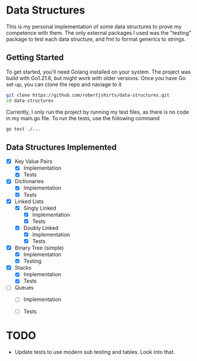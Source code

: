 # Data Structures
This is my personal implementation of some data structures to prove my competence with them.
The only external packages I used was the "testing" package to test each data structure, and fmt to format generics to strings.


## Getting Started

To get started, you'll need Golang installed on your system. The project was build with Go1.21.6, but might work with older versions.
Once you have Go set up, you can clone the repo and naviage to it

```bash
git clone https://github.com/robertjshirts/data-structures.git
cd data-structures
```

Currently, I only run the project by running my test files, as there is no code in my main.go file. To run the tests, use the following command
```bash
go test ./...
```

## Data Structures Implemented
- [x] Key Value Pairs
  - [x] Implementation
  - [x] Tests 
- [x] Dictionaries 
  - [x] Implementation 
  - [x] Tests 
- [x] Linked Lists 
  - [x] Singly Linked 
    - [x] Implementation 
    - [x] Tests
  - [x] Doubly Linked
    - [x] Implementation
    - [x] Tests
- [x] Binary Tree (simple)
  - [x] Implementation
  - [x] Testing
- [x] Stacks
  - [x] Implementation
  - [x] Tests
- [ ] Queues
  - [ ] Implementation
  - [ ] Tests


# TODO
- Update tests to use modern sub testing and tables. Look into that.
